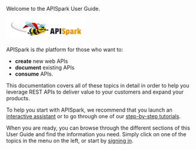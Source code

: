 
Welcome to the APISpark User Guide.

![Sign in](images/apispark-logo-v1.png "Sign in")

APISpark is *the* platform for those who want to:  
- **create** new web APIs  
- **document** existing APIs  
- **consume** APIs.

This documentation covers all of these topics in detail in order to help you leverage REST APIs to deliver value to your customers and expand your products.  

To help you start with APISpark, we recommend that you launch an [interactive assistant](/technical-resources/apispark/guide/get-started/interactive-assistants "interactive assistant") or to go through one of our [step-by-step tutorials](/technical-resources/apispark/tutorials "step-by-step tutorials").

When you are ready, you can browse through the different sections of this User Guide and find the information you need. Simply click on one of the topics in the menu on the left, or start by [signing in](/technical-resources/apispark/guide/get-started/sign-in "Sign in").
